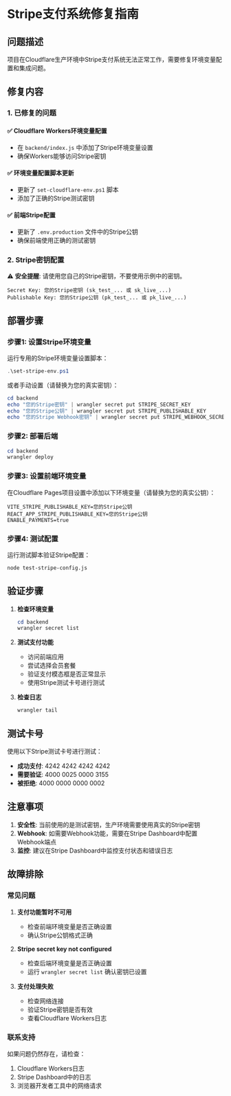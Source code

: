 # Stripe支付系统修复指南

## 问题描述
项目在Cloudflare生产环境中Stripe支付系统无法正常工作，需要修复环境变量配置和集成问题。

## 修复内容

### 1. 已修复的问题

#### ✅ Cloudflare Workers环境变量配置
- 在 `backend/index.js` 中添加了Stripe环境变量设置
- 确保Workers能够访问Stripe密钥

#### ✅ 环境变量配置脚本更新
- 更新了 `set-cloudflare-env.ps1` 脚本
- 添加了正确的Stripe测试密钥

#### ✅ 前端Stripe配置
- 更新了 `.env.production` 文件中的Stripe公钥
- 确保前端使用正确的测试密钥

### 2. Stripe密钥配置

⚠️ **安全提醒**: 请使用您自己的Stripe密钥，不要使用示例中的密钥。

```
Secret Key: 您的Stripe密钥 (sk_test_... 或 sk_live_...)
Publishable Key: 您的Stripe公钥 (pk_test_... 或 pk_live_...)
```

## 部署步骤

### 步骤1: 设置Stripe环境变量

运行专用的Stripe环境变量设置脚本：

```powershell
.\set-stripe-env.ps1
```

或者手动设置（请替换为您的真实密钥）：

```powershell
cd backend
echo "您的Stripe密钥" | wrangler secret put STRIPE_SECRET_KEY
echo "您的Stripe公钥" | wrangler secret put STRIPE_PUBLISHABLE_KEY
echo "您的Stripe Webhook密钥" | wrangler secret put STRIPE_WEBHOOK_SECRET
```

### 步骤2: 部署后端

```powershell
cd backend
wrangler deploy
```

### 步骤3: 设置前端环境变量

在Cloudflare Pages项目设置中添加以下环境变量（请替换为您的真实公钥）：

```
VITE_STRIPE_PUBLISHABLE_KEY=您的Stripe公钥
REACT_APP_STRIPE_PUBLISHABLE_KEY=您的Stripe公钥
ENABLE_PAYMENTS=true
```

### 步骤4: 测试配置

运行测试脚本验证Stripe配置：

```bash
node test-stripe-config.js
```

## 验证步骤

1. **检查环境变量**
   ```powershell
   cd backend
   wrangler secret list
   ```

2. **测试支付功能**
   - 访问前端应用
   - 尝试选择会员套餐
   - 验证支付模态框是否正常显示
   - 使用Stripe测试卡号进行测试

3. **检查日志**
   ```powershell
   wrangler tail
   ```

## 测试卡号

使用以下Stripe测试卡号进行测试：

- **成功支付**: 4242 4242 4242 4242
- **需要验证**: 4000 0025 0000 3155
- **被拒绝**: 4000 0000 0000 0002

## 注意事项

1. **安全性**: 当前使用的是测试密钥，生产环境需要使用真实的Stripe密钥
2. **Webhook**: 如需要Webhook功能，需要在Stripe Dashboard中配置Webhook端点
3. **监控**: 建议在Stripe Dashboard中监控支付状态和错误日志

## 故障排除

### 常见问题

1. **支付功能暂时不可用**
   - 检查前端环境变量是否正确设置
   - 确认Stripe公钥格式正确

2. **Stripe secret key not configured**
   - 检查后端环境变量是否正确设置
   - 运行 `wrangler secret list` 确认密钥已设置

3. **支付处理失败**
   - 检查网络连接
   - 验证Stripe密钥是否有效
   - 查看Cloudflare Workers日志

### 联系支持

如果问题仍然存在，请检查：
1. Cloudflare Workers日志
2. Stripe Dashboard中的日志
3. 浏览器开发者工具中的网络请求
